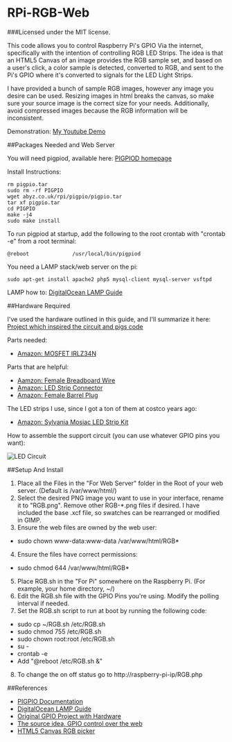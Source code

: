 RPi-RGB-Web
======================================
###Licensed under the MIT license.

This code allows you to control Raspberry Pi's GPIO Via the internet, specifically with the intention of controlling RGB LED Strips.  The idea is that an HTML5 Canvas of an image provides the RGB sample set, and based on a user's click, a color sample is detected, converted to RGB, and sent to the Pi's GPIO where it's converted to signals for the LED Light Strips.

I have provided a bunch of sample RGB images, however any image you desire can be used.  Resizing images in html breaks the canvas, so make sure your source image is the correct size for your needs.  Additionally, avoid compressed images because the RGB information will be inconsistent.

Demonstration: [My Youtube Demo](https://www.youtube.com/watch?v=0ZzMoECYPew)

##Packages Needed and Web Server

You will need pigpiod, available here: [PIGPIOD homepage](http://abyz.co.uk/rpi/pigpio/index.html)

Install Instructions:

    rm pigpio.tar
    sudo rm -rf PIGPIO
    wget abyz.co.uk/rpi/pigpio/pigpio.tar
    tar xf pigpio.tar
    cd PIGPIO
    make -j4
    sudo make install
    
To run pigpiod at startup, add the following to the root crontab with "crontab -e" from a root terminal:

    @reboot              /usr/local/bin/pigpiod

You need a LAMP stack/web server on the pi:

    sudo apt-get install apache2 php5 mysql-client mysql-server vsftpd

LAMP how to: [DigitalOcean LAMP Guide](https://www.digitalocean.com/community/tutorials/how-to-install-linux-apache-mysql-php-lamp-stack-on-debian)

##Hardware Required

I've used the hardware outlined in this guide, and I'll summarize it here: [Project which inspired the circuit and pigs code](http://popoklopsi.github.io/RaspberryPi-LedStrip/#!/)

Parts needed:

* [Amazon: MOSFET IRLZ34N](https://www.amazon.com/MAJOR-BRANDS-MOSFET-IRLZ34N-TO-220ABN-CHANNEL/dp/B00CHTJOSG)

Parts that are helpful:

* [Aamzon: Female Breadboard Wire](https://www.amazon.com/Elegoo-120pcs-Multicolored-Breadboard-arduino/dp/B01EV70C78/ref=sr_1_2?ie=UTF8&qid=1474174642&sr=8-2)
* [Amazon: LED Strip Connector](https://www.amazon.com/ZITRADES-Light-Strips-Female-Connector/dp/B00D0Y8SG6/ref=sr_1_7?ie=UTF8&qid=1474175095&sr=8-7)
* [Amazon: Female Barrel Plug](https://www.amazon.com/gp/product/B01G6EAZOO/ref=oh_aui_detailpage_o03_s00?ie=UTF8&psc=1)

The LED strips I use, since I got a ton of them at costco years ago:

* [Amazon: Sylvania Mosiac LED Strip Kit](https://www.amazon.com/Sylvania-72350-Flexible-Mosaic-Starter/dp/B00PWXNVRO)
    
How to assemble the support circuit (you can use whatever GPIO pins you want):

![LED Circuit](http://popoklopsi.github.io/RaspberryPi-LedStrip/img/rgb/small/pi_4.png)

##Setup And Install

1. Place all the Files in the "For Web Server" folder in the Root of your web server. (Default is /var/www/html/)
2. Select the desired PNG image you want to use in your interface, rename it to "RGB.png".  Remove other RGB-*.png files if desired.  I have included the base .xcf file, so swatches can be rearranged or modified in GIMP.
3. Ensure the web files are owned by the web user: 
  * sudo chown www-data:www-data /var/www/html/RGB*
4. Ensure the files have correct permissions: 
  * sudo chmod 644 /var/www/html/RGB*
5. Place RGB.sh in the "For Pi" somewhere on the Raspberry Pi. (For example, your home directory, ~/)
6. Edit the RGB.sh file with the GPIO Pins you're using.  Modify the polling interval if needed.
7. Set the RGB.sh script to run at boot by running the following code:
  * sudo cp ~/RGB.sh /etc/RGB.sh
  * sudo chmod 755 /etc/RGB.sh
  * sudo chown root:root /etc/RGB.sh
  * su - 
  * crontab -e
  * Add "@reboot	/etc/RGB.sh &"
8. To change the on off status go to http://raspberry-pi-ip/RGB.php

##References

* [PIGPIO Documentation](http://abyz.co.uk/rpi/pigpio/index.html)
* [DigitalOcean LAMP Guide](https://www.digitalocean.com/community/tutorials/how-to-install-linux-apache-mysql-php-lamp-stack-on-debian)
* [Original GPIO Project with Hardware](http://popoklopsi.github.io/RaspberryPi-LedStrip/#!/)
* [The source idea, GPIO control over the web](https://github.com/vlee489/Controlling-Raspberry-Pi-GPIO-on-off-over-the-internet)
* [HTML5 Canvas RGB picker](http://ravingroo.com/decoded/download-html5-canvas-hex-rgb-color-picker.php)
